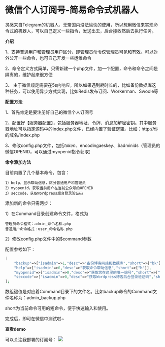 # 微信个人订阅号-简易命令式机器人

灵感来自Telegram的机器人，无奈国内没法愉快的使用，所以想用微信来实现命令式的机器人，可以自己定义一些指令，发送出去，后台接收然后去执行任务。

**介绍**

1、支持普通用户和管理员用户区分，即管理员命令仅管理员可见和有效。可以对外公开一些命令，也可自己开发一些运维命令

2、命令定义方式简单，只需新建一个php文件，加一个配置，命令和命令之间是隔离的，维护起来很方便

3、	由于微信规定需要在5s内响应，所以如果遇到耗时长的，比如备份数据库这种任务，可以使用异步方式实现，比如Redis发布订阅、Workerman、Swoole等



**配置方法**

1、首先肯定是要注册好自己的微信个人订阅号

2、配置好【服务器配置】，包括服务器地址、令牌、消息加解密密钥。其中服务器地址可以指定源码中的index.php文件，已经内置了验证逻辑。比如：http://你的域名/index.php

3、修改config.php文件，包括$token、$encodingaeskey、$adminids（管理员的微信OPENID，可以通过myopenid指令获取）



**命令添加方法**

目前内置了几个基本命令，包含：

```
1）help，显示帮助信息，区分普通用户和管理员
2）myopenid，获取当前用户在当前公众号的OPENID
3）seccode，获取Wordpress后台登录验证码
```

添加新的命令只需两步：

1）在Command目录创建命令文件，格式为

```
管理员命令格式：admin_命令名称.php
普通用户命令格式：user_命令名称.php
```

2）修改config.php文件中的$command参数

配置参考如下：

```php
[
    "backup"=>["isadmin"=>1,"desc"=>"备份博客网站和数据库","short"=>["bk"]],
    "help"=>["isadmin"=>0,"desc"=>"获取命令帮助信息","short"=>["h"]],
    "myopenid"=>["isadmin"=>0,"desc"=>"获取您在这里的唯一编号","short"=>["id"]],
    "seccode"=>["isadmin"=>0,"desc"=>"获取Wordpress博客后台登录验证码","short"=>["code"]],
];
```

数组键值是对应着Command目录下的文件名，比如backup命令的Command文件名称为：admin_backup.php

short为当前命令可用的短命令，便于快速输入和使用。

完成后，即可在微信中测试啦~

**查看demo**

可以关注我部署的订阅号：
![](https://ws4.sinaimg.cn/large/62831495gy1fvxr0cqhknj2076076aaj.jpg)



